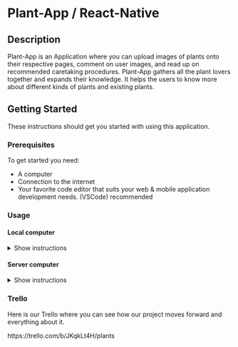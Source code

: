 # Plant-App / React-Native 

## Description
Plant-App is an Application where you can upload images of plants onto their respective pages, comment on user images, and read up on recommended caretaking procedures. 
Plant-App gathers all the plant lovers together and expands their knowledge. It helps the users to know more about different kinds of plants and existing plants. 


## Getting Started
These instructions should get you started with using this application.

### Prerequisites
To get started you need:
<ul>
  <li>A computer</li>
  <li>Connection to the internet</li>
  <li>Your favorite code editor that suits your web & mobile application development needs. (VSCode) recommended</li>
</ul>

### Usage

#### Local computer
<details><summary>Show instructions</summary>
1. Open project in code editor.
  <br/>
2. Change branch to master in project with git:
  
```sh 
  $ git checkout master(If needed)
```
<br/>
3. Install node module packages:

```sh 
$ npm i
```
<br/>

5. npm start

```sh 
$ npm start
```
<br/>
or 

```sh 
$ expo start
```
<br/>
</details>

#### Server computer
<details><summary>Show instructions</summary>
Following instructions might not work or be needed depending what you might be using
<br/>
1. Open project in code editor.
<br/>
2. You should be in master branch. If not, you can try this git command:

```sh 
  $ git checkout master
```
</br>
  
3. Install node module packages:
```sh 
$ npm i
```
<br/>

3. Start the app.

```sh 
$ npm start
```

or 

```sh 
$ expo start
```

</details>

### Trello
Here is our Trello where you can see how our project moves forward and everything about it. 
<p>
https://trello.com/b/JKqkLt4H/plants
</p>


